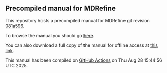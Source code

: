 Precompiled manual for MDRefine
-------------------------------

This repository hosts a precompiled manual for MDRefine
git revision [081a596](https://github.com/bussilab/MDRefine/commit/081a596).

To browse the manual you should go [here](http://bussilab.github.io/doc-MDRefine).

You can also download a full copy of the manual for offline access
at [this link](http://github.com/bussilab/doc-MDRefine/archive/master.zip).
  
This manual has been compiled on [GitHub Actions](https://github.com/bussilab/MDRefine/actions) on Thu Aug 28 15:44:56 UTC 2025.

